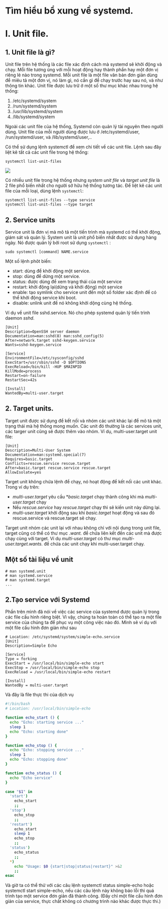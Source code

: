 # Tìm hiểu bổ xung về systemd.

# I. Unit file.

## 1. Unit file là gì?
Unit file trên hệ thống là các file xác định cách mà systemd sẽ khởi động và chạy. Mỗi file tương úng với mỗi hoạt động hay thành phần hay một đơn vị riêng lẻ nào trong systemd. Mỗi unit file là một file văn bản đơn giản dùng để miêu tả một đơn vị, nó làm gì, nó cần gì để chạy trước hay sau nó, và như thông tin khác.
Unit file được lưu trữ ở một số thư mục khác nhau trong hệ thống:
  1. /etc/systemd/system
  2. /run/systemd/system
  3. /usr/lib/systemd/system
  4. /lib/systemd/system

Ngoài các unit file của hệ thống, Systemd còn quản lý tài nguyên theo người dùng. Unit file của mỗi người dùng được lưu ở /etc/systemd/user, /run/systemd/user, và /lib/systemd/user,..

Có thể sử dụng lệnh systemctl để xem chi tiết về các unit file. Lệnh sau đây liệt kê tất cả các unit file trong hệ thống:
```
systemctl list-unit-files
```

![](https://i.imgur.com/dPAMj1I.png)

Có nhiều unit file trong hệ thống nhưng *system unit file* và *target unit file* là 2 file phổ biến nhất cho người sở hữu hệ thống tương tác. Để liệt kê các unit file của mỗi loại, dùng lệnh `systemctl`:
```
systemctl list-unit-files --type service
systemctl list-unit-files --type target
```

## 2. Service units
Service unit là đơn vị mà mô tả một tiến trình mà systemd có thể khởi động, giám sát và quản lý. System unit là unit phổ biến nhất được sử dụng hàng ngày. Nó được quản lý bởi root sử dụng `systemctl` :
```
sudo systemctl [command] NAME.service
```

Một số lệnh phôt biến:
- start: dùng để khởi động một service.
- stop: dùng để dừng một service.
- status: được dùng để xem trạng thái của một service
- restart: khởi động lại(dừng và khởi động) một service
- enable: tạo symlink cho service unit đến một số folder xác định để có thể khởi động service khi boot.
- disable: unlink unit để nó không khởi dộng cùng hệ thống.

Ví dụ về unit file sshd.service. Nó cho phép systemd quản lý tiến trình daemon *sshd*.

```
[Unit]
Description=OpenSSH server daemon
Documentation=man:sshd(8) man:sshd_config(5)
After=network.target sshd-keygen.service
Wants=sshd-keygen.service

[Service]
EnvironmentFile=/etc/sysconfig/sshd
ExecStart=/usr/sbin/sshd -D $OPTIONS
ExecReload=/bin/kill -HUP $MAINPID
KillMode=process
Restart=on-failure
RestartSec=42s

[Install]
WantedBy=multi-user.target
```

## 2. Target units.
Target unit được sử dụng để kết nối và nhóm các unit khác lại để mô tả một trạng thái mà hệ thống mong muốn. Các unit đó thường là các services unit, các targer unit cũng sẽ được thêm vào nhóm.
Ví dụ, multi-user.target unit file:
```
[Unit]
Description=Multi-User System
Documentation=man:systemd.special(7)
Requires=basic.target
Conflicts=rescue.service rescue.target
After=basic.target rescue.service rescue.target
AllowIsolate=yes
```

Target unit không chứa lệnh để chạy, nó hoạt động để kết nối các unit khác. Trong ví dụ trên:
- *multi-user.target* yêu cầu **basic.target* chạy thành công khi mà *multi-user.target* chạy
- Nếu *rescue.service* hay *rescue.target* chạy thì sẽ kiến unit này dừng lại.
- *multi-user.target* khởi động sau khi *basic.target* hoạt động và sau đó rescue.service và rescue.target sẽ chạy.

Target unit nhóm các unit lại với nhau không chỉ với nội dung trong unit file, target cũng có thể có thư mục *.want.* để chứa liên kết đến các unit mà được chạy cùng với target. Ví dụ *multi-user.target* có thư mục *multi-user.target.wants.* để chứa các unit chạy khi multi-user.target chạy.

## Một số tài liệu về unit
```
# man systemd.unit
# man systemd.service
# man systemd.target
...
```
























## 2.Tạo service với Systemd
Phần trên mình đã nói về việc các service của systemd được quản lý trong các file cấu hình riêng biệt. Vì vậy, chúng ta hoàn toàn có thể tạo ra một file service của chúng ta để phục vụ một công việc nào đó. Mình sẽ ví dụ với một file cấu hình đơn giản như sau
```
# Location: /etc/systemd/system/simple-echo.service
[Unit]
Description=Simple Echo

[Service]
Type = forking
ExecStart = /usr/local/bin/simple-echo start
ExecStop = /usr/local/bin/simple-echo stop
ExecReload = /usr/local/bin/simple-echo restart

[Install]
WantedBy = multi-user.target
```
Và đây là file thực thi của dịch vụ

```bash
#!/bin/bash
# Location: /usr/local/bin/simple-echo

function echo_start () {
  echo "Echo: starting service ..."
  sleep 1
  echo "Echo: starting done"
}

function echo_stop () {
  echo "Echo: stopping service ..."
  sleep 1
  echo "Echo: stopping done"
}

function echo_status () {
  echo "Echo service"
}

case "$1" in
  'start')
    echo_start
    ;;
  'stop')
    echo_stop
    ;;
  'restart')
    echo_start
    sleep 1
    echo_stop
    ;;
  'status')
    echo_status
    ;;
  *)
    echo "Usage: $0 {start|stop|status|restart}" >&2
    ;;
esac
```
Và giờ ta có thể thử với các câu lệnh systemctl status simple-echo hoặc systemctl start simple-echo, nếu các câu lệnh này không báo lỗi thì quá trình tạo một service đơn giản đã thành công. (Đây chỉ một file cấu hình đơn giản của service, thực chất không có chương trình nào khác được thực thi.)



